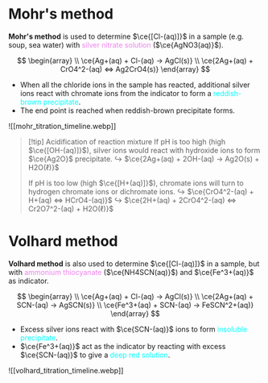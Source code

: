 # Mohr's method
**Mohr's method** is used to determine $\ce{[Cl-(aq)]}$ in a sample (e.g. soup, sea water) with <span style="color: violet">silver nitrate solution</span> ($\ce{AgNO3(aq)}$).

$$
\begin{array} \\
\ce{Ag+(aq) + Cl-(aq) -> AgCl(s)} \\
\ce{2Ag+(aq) + CrO4^2-(aq) <=> Ag2CrO4(s)}
\end{array}
$$
- When all the chloride ions in the sample has reacted, additional silver ions <span class="hi-green">react with chromate ions</span> from the indicator to form a <span style="color: aqua">reddish-brown precipitate</span>.
- <span class="hi-green">The end point is reached when reddish-brown precipitate forms.</span>

![[mohr_titration_timeline.webp]]

> [!tip] Acidification of reaction mixture
> If pH is too high (high $\ce{[OH-(aq)]}$), silver ions would react with hydroxide ions to form $\ce{Ag2O}$ precipitate.
> ↪️ $\ce{2Ag+(aq) + 2OH-(aq) -> Ag2O(s) + H2O(ℓ)}$
>
> If pH is too low (high $\ce{[H+(aq)]}$), chromate ions will turn to hydrogen chromate ions or dichromate ions.
> ↪️ $\ce{CrO4^2-(aq) + H+(aq) <=> HCrO4-(aq)}$
> ↪️ $\ce{2H+(aq) + 2CrO4^2-(aq) <=> Cr2O7^2-(aq) + H2O(ℓ)}$

# Volhard method
**Volhard method** is also used to determine $\ce{[Cl-(aq)]}$ in a sample, but with <span style="color: violet">ammonium thiocyanate</span> ($\ce{NH4SCN(aq)}$) and $\ce{Fe^3+(aq)}$ as indicator.

$$
\begin{array} \\
\ce{Ag+(aq) + Cl-(aq) -> AgCl(s)} \\
\ce{2Ag+(aq) + SCN-(aq) -> AgSCN(s)} \\
\ce{Fe^3+(aq) + SCN-(aq) -> FeSCN^2+(aq)}
\end{array}
$$
- Excess silver ions react with $\ce{SCN-(aq)}$ ions to form <span style="color: aqua">insoluble precipitate</span>.
- $\ce{Fe^3+(aq)}$ act as the indicator by reacting with excess $\ce{SCN-(aq)}$ to give a <span style="color: aqua">deep red solution</span>.

![[volhard_titration_timeline.webp]]
